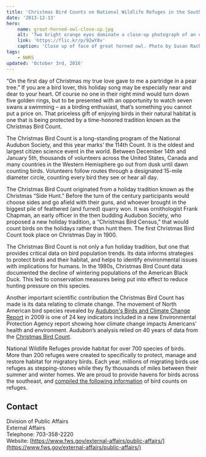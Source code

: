 ```yaml
---
title: 'Christmas Bird Counts on National Wildlife Refuges in the Southeast'
date: '2013-12-13'
hero:
    name: great-horned-owl-close-up.jpg
    alt: 'Two bright orange eyes dominate a close-up photograph of an owl.'
    link: 'https://flic.kr/p/92wY8v'
    caption: 'Close up of face of great horned owl. Photo by Susan Rachlin, USFWS.'
tags:
    - NWRS
updated: 'October 3rd, 2016'
---
```


“On the first day of Christmas my true love gave to me a partridge in a pear tree.” If you are a bird lover, this holiday song may be especially near and dear to your heart. Of course no one in their right mind would turn down five golden rings, but to be presented with an opportunity to watch seven swans a swimming – as a birding enthusiast, that’s something you cannot put a price on. That priceless gift of enjoying birds in their natural habitat is one that is being protected by a time-honored tradition known as the Christmas Bird Count.

The Christmas Bird Count is a long-standing program of the National Audubon Society, and this year marks’ the 114th Count. It is the oldest and largest citizen science event in the world. Between December 14th and January 5th, thousands of volunteers across the United States, Canada and many countries in the Western Hemisphere go out from dusk until dawn counting birds. Volunteers follow routes through a designated 15-mile diameter circle, counting every bird they see or hear all day.

The Christmas Bird Count originated from a holiday tradition known as the Christmas “Side Hunt.” Before the turn of the century participants would choose sides and go afield with their guns, and whoever brought in the biggest pile of feathered (and furred) quarry won. It was ornithologist Frank Chapman, an early officer in the then budding Audubon Society, who proposed a new holiday tradition, a “Christmas Bird Census,” that would count birds on the holidays rather than hunt them. The first Christmas Bird Count took place on Christmas Day in 1900.

The Christmas Bird Count is not only a fun holiday tradition, but one that provides critical data on bird population trends. Its data informs strategies to protect birds and their habitat, and helps to identify environmental issues with implications for humans. In the 1980s, Christmas Bird Count data documented the decline of wintering populations of the American Black Duck. This led to conservation measures being put into effect to reduce hunting pressure on this species.

Another important scientific contribution the Christmas Bird Count has made is its data relating to climate change. The movement of North American bird species revealed by [Audubon's Birds and Climate Change Report](http://birdsandclimate.audubon.org/cbcanalysis.html) in 2009 is one of 24 key indicators included in a new Environmental Protection Agency report showing how climate change impacts Americans' health and environment. Audubon’s analysis relied on 40 years of data from the [Christmas Bird Count](http://netapp.audubon.org/cbcobservation/).

National Wildlife Refuges provide habitat for over 700 species of birds. More than 200 refuges were created to specifically to protect, manage and restore habitat for migratory birds. Each year, millions of migrating birds use refuges as stepping-stones while they fly thousands of miles between their summer and winter homes. We are proud to provide havens for birds across the southeast, and [compiled the following information](http://www.fws.gov/southeast/news/2013/094.html#AL) of bird counts on refuges.

## Contact

Division of Public Affairs  
External Affairs  
Telephone: 703-358-2220  
Website: [https://www.fws.gov/external-affairs/public-affairs/](https://www.fws.gov/external-affairs/public-affairs/)

